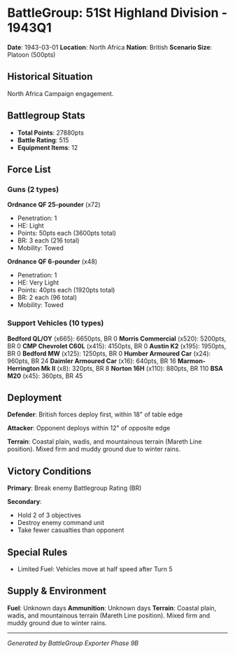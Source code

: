 # BattleGroup: 51St Highland Division - 1943Q1

**Date**: 1943-03-01
**Location**: North Africa
**Nation**: British
**Scenario Size**: Platoon (500pts)

## Historical Situation

North Africa Campaign engagement.

## Battlegroup Stats

- **Total Points**: 27880pts
- **Battle Rating**: 515
- **Equipment Items**: 12

## Force List

### Guns (2 types)

**Ordnance QF 25-pounder** (x72)
- Penetration: 1
- HE: Light
- Points: 50pts each (3600pts total)
- BR: 3 each (216 total)
- Mobility: Towed

**Ordnance QF 6-pounder** (x48)
- Penetration: 1
- HE: Very Light
- Points: 40pts each (1920pts total)
- BR: 2 each (96 total)
- Mobility: Towed

### Support Vehicles (10 types)

**Bedford QL/OY** (x665): 6650pts, BR 0
**Morris Commercial** (x520): 5200pts, BR 0
**CMP Chevrolet C60L** (x415): 4150pts, BR 0
**Austin K2** (x195): 1950pts, BR 0
**Bedford MW** (x125): 1250pts, BR 0
**Humber Armoured Car** (x24): 960pts, BR 24
**Daimler Armoured Car** (x16): 640pts, BR 16
**Marmon-Herrington Mk II** (x8): 320pts, BR 8
**Norton 16H** (x110): 880pts, BR 110
**BSA M20** (x45): 360pts, BR 45

## Deployment

**Defender**: British forces deploy first, within 18" of table edge

**Attacker**: Opponent deploys within 12" of opposite edge

**Terrain**: Coastal plain, wadis, and mountainous terrain (Mareth Line position). Mixed firm and muddy ground due to winter rains.

## Victory Conditions

**Primary**: Break enemy Battlegroup Rating (BR)

**Secondary**:
- Hold 2 of 3 objectives
- Destroy enemy command unit
- Take fewer casualties than opponent

## Special Rules

- Limited Fuel: Vehicles move at half speed after Turn 5

## Supply & Environment

**Fuel**: Unknown days
**Ammunition**: Unknown days
**Terrain**: Coastal plain, wadis, and mountainous terrain (Mareth Line position). Mixed firm and muddy ground due to winter rains.

---

*Generated by BattleGroup Exporter Phase 9B*

